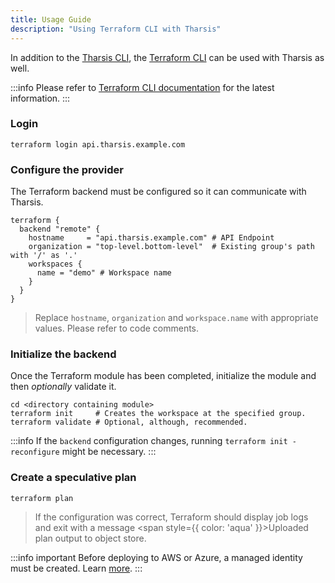 ```yaml
---
title: Usage Guide
description: "Using Terraform CLI with Tharsis"
---
```


In addition to the [Tharsis CLI](../tharsis/intro.md), the [Terraform CLI](https://www.terraform.io/cli) can be used with Tharsis as well.

:::info
Please refer to [Terraform CLI documentation](https://www.terraform.io/cli) for the latest information.
:::

### Login

```shell title="Authenticate using the Tharsis API's hostname"
terraform login api.tharsis.example.com
```

### Configure the provider

The Terraform backend must be configured so it can communicate with Tharsis.

```hcl showLineNumbers title="Sample module.tf provider configuration"
terraform {
  backend "remote" {
    hostname     = "api.tharsis.example.com" # API Endpoint
    organization = "top-level.bottom-level"  # Existing group's path with '/' as '.'
    workspaces {
      name = "demo" # Workspace name
    }
  }
}
```

> Replace `hostname`, `organization` and `workspace.name` with appropriate values. Please refer to code comments.

### Initialize the backend

Once the Terraform module has been completed, initialize the module and then _optionally_ validate it.

```shell showLineNumbers
cd <directory containing module>
terraform init     # Creates the workspace at the specified group.
terraform validate # Optional, although, recommended.
```

:::info
If the `backend` configuration changes, running `terraform init -reconfigure` might be necessary.
:::

### Create a speculative plan

```shell
terraform plan
```

> If the configuration was correct, Terraform should display job logs and exit with a message <span style={{ color: 'aqua' }}>Uploaded plan output to object store</span>.

:::info important
Before deploying to AWS or Azure, a managed identity must be created. Learn [more](../../guides/overviews/managed_identities.md#create-a-managed-identity).
:::
